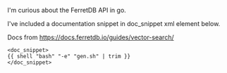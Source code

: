 I'm curious about the FerretDB API in go.

I've included a documentation snippet in doc_snippet xml element below.

Docs from https://docs.ferretdb.io/guides/vector-search/

```
<doc_snippet>
{{ shell "bash" "-e" "gen.sh" | trim }}
</doc_snippet>
```
